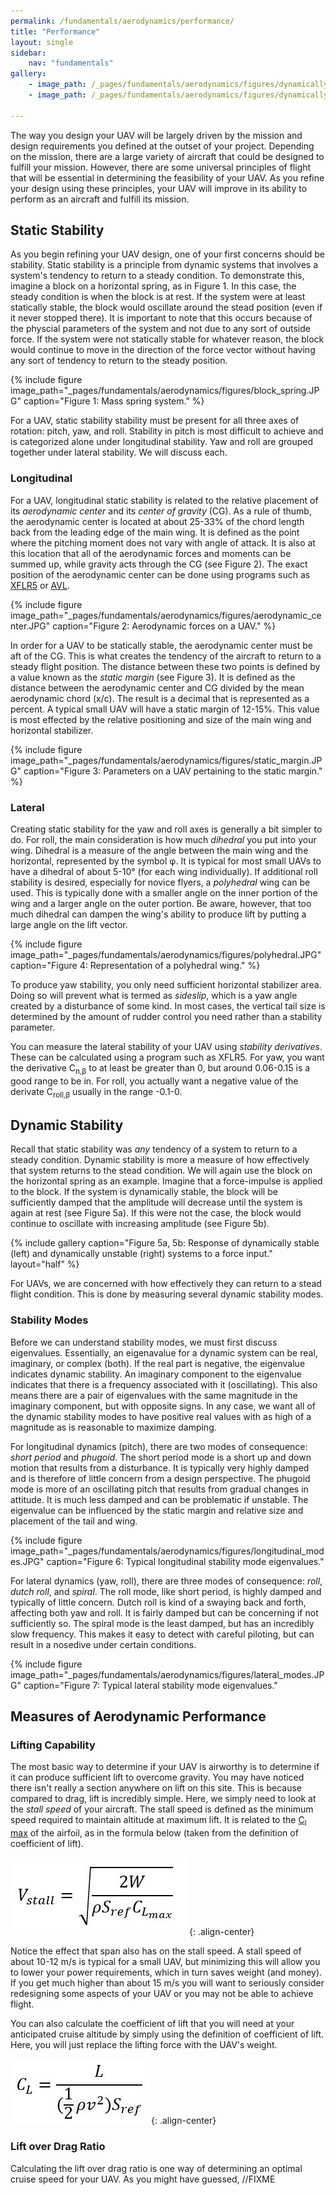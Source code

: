 ```yaml
---
permalink: /fundamentals/aerodynamics/performance/
title: "Performance"
layout: single
sidebar:
    nav: "fundamentals"
gallery:
    - image_path: /_pages/fundamentals/aerodynamics/figures/dynamically_stable.JPG
    - image_path: /_pages/fundamentals/aerodynamics/figures/dynamically_unstable.JPG

---
```


The way you design your UAV will be largely driven by the mission and design requirements you defined at the outset of your project. Depending on the mission, there are a large variety of aircraft that could be designed to fulfill your mission. However, there are some universal principles of flight that will be essential in determining the feasibility of your UAV. As you refine your design using these principles, your UAV will improve in its ability to perform as an aircraft and fulfill its mission.

## Static Stability
As you begin refining your UAV design, one of your first concerns should be stability. Static stability is a principle from dynamic systems that involves a system's tendency to return to a steady condition. To demonstrate this, imagine a block on a horizontal spring, as in Figure 1. In this case, the steady condition is when the block is at rest. If the system were at least statically stable, the block would oscillate around the stead position (even if it never stopped there). It is important to note that this occurs because of the physcial parameters of the system and not due to any sort of outside force. If the system were not statically stable for whatever reason, the block would continue to move in the direction of the force vector without having any sort of tendency to return to the steady position.

{% include figure image_path="_pages/fundamentals/aerodynamics/figures/block_spring.JPG" caption="Figure 1: Mass spring system." %}

For a UAV, static stability stability must be present for all three axes of rotation: pitch, yaw, and roll. Stability in pitch is most difficult to achieve and is categorized alone under longitudinal stability. Yaw and roll are grouped together under lateral stability. We will discuss each.

### Longitudinal
For a UAV, longitudinal static stability is related to the relative placement of its *aerodynamic center* and its *center of gravity* (CG). As a rule of thumb, the aerodynamic center is located at about 25-33% of the chord length back from the leading edge of the main wing. It is defined as the point where the pitching moment does not vary with angle of attack. It is also at this location that all of the aerodynamic forces and moments can be summed up, while gravity acts through the CG (see Figure 2). The exact position of the aerodynamic center can be done using programs such as [XFLR5](https://aeronautics.byu.edu/fundamentals/aerodynamics/xflr5/) or [AVL](http://web.mit.edu/drela/Public/web/avl/).

{% include figure image_path="_pages/fundamentals/aerodynamics/figures/aerodynamic_center.JPG" caption="Figure 2: Aerodynamic forces on a UAV." %}

In order for a UAV to be statically stable, the aerodynamic center must be aft of the CG. This is what creates the tendency of the aircraft to return to a steady flight position. The distance between these two points is defined by a value known as the *static margin* (see Figure 3). It is defined as the distance between the aerodynamic center and CG divided by the mean aerodynamic chord (x/c). The result is a decimal that is represented as a percent. A typical small UAV will have a static margin of 12-15%. This value is most effected by the relative positioning and size of the main wing and horizontal stabilizer. 

{% include figure image_path="_pages/fundamentals/aerodynamics/figures/static_margin.JPG" caption="Figure 3: Parameters on a UAV pertaining to the static margin." %}

### Lateral
Creating static stability for the yaw and roll axes is generally a bit simpler to do. For roll, the main consideration is how much *dihedral* you put into your wing. Dihedral is a measure of the angle between the main wing and the horizontal, represented by the symbol φ. It is typical for most small UAVs to have a dihedral of about 5-10° (for each wing individually). If additional roll stability is desired, especially for novice flyers, a *polyhedral* wing can be used. This is typically done with a smaller angle on the inner portion of the wing and a larger angle on the outer portion. Be aware, however, that too much dihedral can dampen the wing's ability to produce lift by putting a large angle on the lift vector.

{% include figure image_path="_pages/fundamentals/aerodynamics/figures/polyhedral.JPG" caption="Figure 4: Representation of a polyhedral wing." %}

To produce yaw stability, you only need sufficient horizontal stabilizer area. Doing so will prevent what is termed as *sideslip*, which is a yaw angle created by a disturbance of some kind. In most cases, the vertical tail size is determined by the amount of rudder control you need rather than a stability parameter. 

You can measure the lateral stability of your UAV using *stability derivatives*. These can be calculated using a program such as XFLR5. For yaw, you want the derivative C<sub>n,&#x03B2;</sub> to at least be greater than 0, but around 0.06-0.15 is a good range to be in. For roll, you actually want a negative value of the derivate C<sub>roll,&#x03B2;</sub> usually in the range -0.1-0. 

## Dynamic Stability
Recall that static stability was *any* tendency of a system to return to a steady condition. Dynamic stability is more a measure of how effectively that system returns to the stead condition. We will again use the block on the horizontal spring as an example. Imagine that a force-impulse is applied to the block. If the system is dynamically stable, the block will be sufficiently damped that the amplitude will decrease until the system is again at rest (see Figure 5a). If this were not the case, the block would continue to oscillate with increasing amplitude (see Figure 5b). 

{% include gallery caption="Figure 5a, 5b: Response of dynamically stable (left) and dynamically unstable (right) systems to a force input." layout="half" %}

For UAVs, we are concerned with how effectively they can return to a stead flight condition. This is done by measuring several dynamic stability modes.

### Stability Modes
Before we can understand stability modes, we must first discuss eigenvalues. Essentially, an eigenavalue for a dynamic system can be real, imaginary, or complex (both). If the real part is negative, the eigenvalue indicates dynamic stability. An imaginary component to the eigenvalue indicates that there is a frequency associated with it (oscillating). This also means there are a pair of eigenvalues with the same magnitude in the imaginary component, but with opposite signs. In any case, we want all of the dynamic stability modes to have positive real values with as high of a magnitude as is reasonable to maximize damping.

For longitudinal dynamics (pitch), there are two modes of consequence: *short period* and *phugoid*. The short period mode is a short up and down motion that results from a disturbance. It is typically very highly damped and is therefore of little concern from a design perspective. The phugoid mode is more of an oscillating pitch that results from gradual changes in attitude. It is much less damped and can be problematic if unstable. The eigenvalue can be influenced by the static margin and relative size and placement of the tail and wing.

{% include figure image_path="_pages/fundamentals/aerodynamics/figures/longitudinal_modes.JPG" caption="Figure 6: Typical longitudinal stability mode eigenvalues."

For lateral dynamics (yaw, roll), there are three modes of consequence: *roll*, *dutch roll*, and *spiral*. The roll mode, like short period, is highly damped and typically of little concern. Dutch roll is kind of a swaying back and forth, affecting both yaw and roll. It is fairly damped but can be concerning if not sufficiently so. The spiral mode is the least damped, but has an incredibly slow frequency. This makes it easy to detect with careful piloting, but can result in a nosedive under certain conditions. 

{% include figure image_path="_pages/fundamentals/aerodynamics/figures/lateral_modes.JPG" caption="Figure 7: Typical lateral stability mode eigenvalues."

## Measures of Aerodynamic Performance
### Lifting Capability
The most basic way to determine if your UAV is airworthy is to determine if it can produce sufficient lift to overcome gravity. You may have noticed there isn't really a section anywhere on lift on this site. This is because compared to drag, lift is incredibly simple. Here, we simply need to look at the *stall speed* of your aircraft. The stall speed is defined as the minimum speed required to maintain altitude at maximum lift. It is related to the [C<sub>l</sub> max](https://aeronautics.byu.edu/fundamentals/aerodynamics/airfoils/#lift-and-drag-performance) of the airfoil, as in the formula below (taken from the definition of coefficient of lift).

![Stall speed](./figures/stall_speed.JPG){: .align-center}

Notice the effect that span also has on the stall speed. A stall speed of about 10-12 m/s is typical for a small UAV, but minimizing this will allow you to lower your power requirements, which in turn saves weight (and money). If you get much higher than about 15 m/s you will want to seriously consider redesigning some aspects of your UAV or you may not be able to achieve flight. 

You can also calculate the coefficient of lift that you will need at your anticipated cruise altitude by simply using the definition of coefficient of lift. Here, you will just replace the lifting force with the UAV's weight.

![Cl Formula](./figures/cl_formula_2.JPG){: .align-center}

### Lift over Drag Ratio
Calculating the lift over drag ratio is one way of determining an optimal cruise speed for your UAV. As you might have guessed, //FIXME
